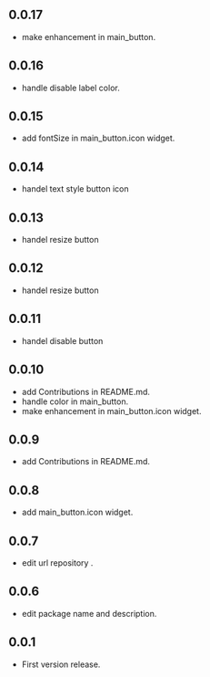 ## 0.0.17

* make enhancement in main_button.
## 0.0.16

* handle disable label color.
## 0.0.15

* add fontSize in main_button.icon widget.

## 0.0.14

* handel text style button icon

## 0.0.13

* handel resize button

## 0.0.12

* handel resize button

## 0.0.11

* handel disable button

## 0.0.10

* add Contributions in README.md.
* handle color in main_button.
* make enhancement in main_button.icon widget.

## 0.0.9

* add Contributions in README.md.

## 0.0.8

* add main_button.icon widget.

## 0.0.7

* edit url repository .

## 0.0.6

* edit package name and description.

## 0.0.1

* First version release.

